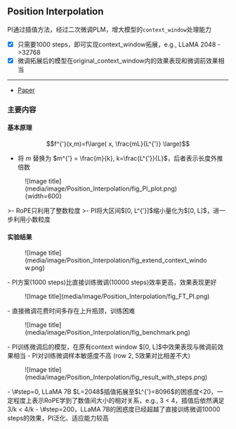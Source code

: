 ## Position Interpolation
PI通过插值方法，经过二次微调PLM，增大模型的`context_window`处理能力

- [x] 只需要1000 steps，即可实现context_window拓展，e.g., LLaMA 2048 ->32768
- [x] 微调拓展后的模型在original_context_window内的效果表现和微调前效果相当
---
- [Paper](media/pdf/Position_Interpolation.pdf)

### 主要内容

#### 基本原理

$$f^{'}(x,m)=f\large( x, \frac{mL}{L^{'}} \large)$$

- 将 $m$ 替换为 $m^{'} = \frac{m}{k}, k=\frac{L^{'}}{L}$，后者表示长度外推倍数

<figure markdown>
  ![Image title](media/image/Position_Interpolation/fig_PI_plot.png){width=600}
</figure>
>- RoPE只利用了整数粒度
>- PI将大区间$[0, L^{'}]$缩小量化为$[0, L]$，进一步利用小数粒度

#### 实验结果
<figure markdown>
  ![Image title](media/image/Position_Interpolation/fig_extend_context_window.png)
</figure>
- PI方案(1000 steps)比直接训练微调(10000 steps)效率更高，效果表现更好

<figure markdown>
  ![Image title](media/image/Position_Interpolation/fig_FT_PI.png)
</figure>
- 直接微调花费时间多存在上升瓶颈，训练困难

<figure markdown>
  ![Image title](media/image/Position_Interpolation/fig_benchmark.png)
</figure>
- PI训练微调后的模型，在原有context window $[0, L]$中效果表现与微调前效果相当
- PI对训练微调样本敏感度不高 (row 2, 5效果对比相差不大)


<figure markdown>
  ![Image title](media/image/Position_Interpolation/fig_result_with_steps.png)
</figure>
- \#step=0, LLaMA 7B $L=2048$插值拓展至$L^{'}=8096$的困惑度<20，一定程度上表示RoPE学到了数值间大小的相对关系，e.g., 3 < 4，插值后依然满足3/k < 4/k
- \#step=200，LLaMA 7B的困惑度已经超越了直接训练微调10000 steps的效果，PI泛化、适应能力较高